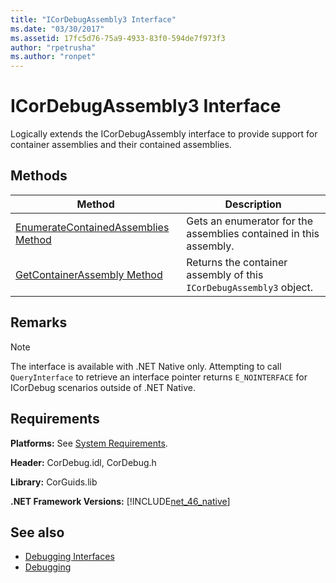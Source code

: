 ```yaml
---
title: "ICorDebugAssembly3 Interface"
ms.date: "03/30/2017"
ms.assetid: 17fc5d76-75a9-4933-83f0-594de7f973f3
author: "rpetrusha"
ms.author: "ronpet"
---
```

# ICorDebugAssembly3 Interface
Logically extends the ICorDebugAssembly interface to provide support for container assemblies and their contained assemblies.  
  
## Methods  
  
|Method|Description|  
|------------|-----------------|  
|[EnumerateContainedAssemblies Method](../../../../docs/framework/unmanaged-api/debugging/icordebugassembly3-enumeratecontainedassemblies-method.md)|Gets an enumerator for the assemblies contained in this assembly.|  
|[GetContainerAssembly Method](../../../../docs/framework/unmanaged-api/debugging/icordebugassembly3-getcontainerassembly-method.md)|Returns the container assembly of this `ICorDebugAssembly3` object.|  
  
## Remarks  
  
> [!NOTE]
>  The interface is available with .NET Native only. Attempting to call `QueryInterface` to retrieve an interface pointer returns `E_NOINTERFACE` for ICorDebug scenarios outside of .NET Native.  
  
## Requirements  
 **Platforms:** See [System Requirements](../../../../docs/framework/get-started/system-requirements.md).  
  
 **Header:** CorDebug.idl, CorDebug.h  
  
 **Library:** CorGuids.lib  
  
 **.NET Framework Versions:** [!INCLUDE[net_46_native](../../../../includes/net-46-native-md.md)]  
  
## See also
- [Debugging Interfaces](../../../../docs/framework/unmanaged-api/debugging/debugging-interfaces.md)
- [Debugging](../../../../docs/framework/unmanaged-api/debugging/index.md)
